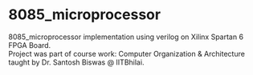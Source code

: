 # 8085_microprocessor
8085_microprocessor implementation using verilog on Xilinx Spartan 6 FPGA Board.\
Project was part of course work: Computer Organization & Architecture taught by Dr. Santosh Biswas @ IITBhilai.
